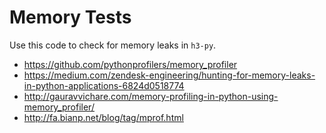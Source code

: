 # Memory Tests

Use this code to check for memory leaks in `h3-py`.

- https://github.com/pythonprofilers/memory_profiler
- https://medium.com/zendesk-engineering/hunting-for-memory-leaks-in-python-applications-6824d0518774
- http://gauravvichare.com/memory-profiling-in-python-using-memory_profiler/ 
- http://fa.bianp.net/blog/tag/mprof.html
